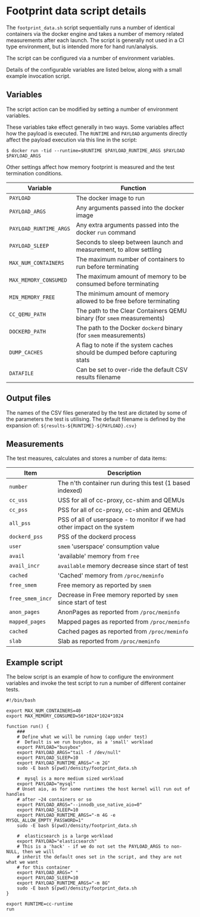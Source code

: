 # Footprint data script details

The `footprint_data.sh` script sequentially runs a number of identical containers
via the docker engine and takes a number of memory related measurements after each
launch. The script is generally not used in a CI type environment, but is intended
more for hand run/analysis.

The script can be configured via a number of environment variables.

Details of the configurable variables are listed below, along with a small example
invocation script.

## Variables
The script action can be modified by setting a number of environment variables.

These variables take effect generally in two ways. Some variables affect how the
payload is executed. The `RUNTIME` and `PAYLOAD` arguments directly affect the
payload execution via this line in the script:

`$ docker run -tid --runtime=$RUNTIME $PAYLOAD_RUNTIME_ARGS $PAYLOAD $PAYLOAD_ARGS`

Other settings affect how memory footprint is measured and the test termination
conditions.

| Variable | Function
| -------- | --------
| `PAYLOAD` | The docker image to run
| `PAYLOAD_ARGS` | Any arguments passed into the docker image
| `PAYLOAD_RUNTIME_ARGS` | Any extra arguments passed into the docker `run` command
| `PAYLOAD_SLEEP` | Seconds to sleep between launch and measurement, to allow settling
| `MAX_NUM_CONTAINERS` | The maximum number of containers to run before terminating
| `MAX_MEMORY_CONSUMED` | The maximum amount of memory to be consumed before terminating
| `MIN_MEMORY_FREE` | The minimum amount of memory allowed to be free before terminating
| `CC_QEMU_PATH` | The path to the Clear Containers QEMU binary (for `smem` measurements)
| `DOCKERD_PATH` | The path to the Docker `dockerd` binary (for `smem` measurements)
| `DUMP_CACHES` | A flag to note if the system caches should be dumped before capturing stats
| `DATAFILE` | Can be set to over-ride the default CSV results filename

## Output files
The names of the CSV files generated by the test are dictated by some of the parameters
the test is utilising. The default filename is defined by the expansion of:
`${results-${RUNTIME}-${PAYLOAD}.csv}`

## Measurements
The test measures, calculates and stores a number of data items:

| Item | Description
| ---- | -----------
| `number` | The n'th container run during this test (1 based indexed)
| `cc_uss` | USS for all of cc-proxy, cc-shim and QEMUs
| `cc_pss` | PSS for all of cc-proxy, cc-shim and QEMUs
| `all_pss` | PSS of all of userspace - to monitor if we had other impact on the system
| `dockerd_pss` | PSS of the dockerd process
| `user` | `smem` 'userspace' consumption value
| `avail` | 'available' memory from `free`
| `avail_incr` | `available` memory decrease since start of test
| `cached` | 'Cached' memory from `/proc/meminfo`
| `free_smem` | Free memory as reported by `smem`
| `free_smem_incr` | Decrease in Free memory reported by `smem` since start of test
| `anon_pages` | AnonPages as reported from `/proc/meminfo`
| `mapped_pages` | Mapped pages as reported from `/proc/meminfo`
| `cached` | Cached pages as reported from `/proc/meminfo`
| `slab` | Slab as reported from `/proc/meminfo`

## Example script
The below script is an example of how to configure the environment variables and
invoke the test script to run a number of different container tests.

```
#!/bin/bash

export MAX_NUM_CONTAINERS=40
export MAX_MEMORY_CONSUMED=56*1024*1024*1024

function run() {
	###
	# Define what we will be running (app under test)
	#  Default is we run busybox, as a 'small' workload
	export PAYLOAD="busybox"
	export PAYLOAD_ARGS="tail -f /dev/null"
	export PAYLOAD_SLEEP=10
	export PAYLOAD_RUNTIME_ARGS="-m 2G"
	sudo -E bash $(pwd)/density/footprint_data.sh

	#  mysql is a more medium sized workload
	export PAYLOAD="mysql"
	# Unset aio, as for some runtimes the host kernel will run out of handles
	# after ~24 containers or so
	export PAYLOAD_ARGS="--innodb_use_native_aio=0"
	export PAYLOAD_SLEEP=10
	export PAYLOAD_RUNTIME_ARGS="-m 4G -e MYSQL_ALLOW_EMPTY_PASSWORD=1"
	sudo -E bash $(pwd)/density/footprint_data.sh

	#  elasticsearch is a large workload
	export PAYLOAD="elasticsearch"
	# This is a 'hack' - if we do not set the PAYLOAD_ARGS to non-NULL, then we will
	# inherit the default ones set in the script, and they are not what we want
	# for this container
	export PAYLOAD_ARGS=" "
	export PAYLOAD_SLEEP=10
	export PAYLOAD_RUNTIME_ARGS="-m 8G"
	sudo -E bash $(pwd)/density/footprint_data.sh
}

export RUNTIME=cc-runtime
run
```
